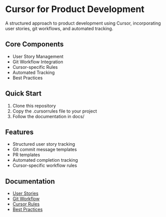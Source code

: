 # Cursor for Product Development

A structured approach to product development using Cursor, incorporating user stories, git workflows, and automated tracking.

## Core Components

- User Story Management
- Git Workflow Integration
- Cursor-specific Rules
- Automated Tracking
- Best Practices

## Quick Start

1. Clone this repository
2. Copy the .cursorrules file to your project
3. Follow the documentation in docs/

## Features

- Structured user story tracking
- Git commit message templates
- PR templates
- Automated completion tracking
- Cursor-specific workflow rules

## Documentation

- [User Stories](docs/user-stories.md)
- [Git Workflow](docs/git-workflow.md)
- [Cursor Rules](docs/cursor-rules.md)
- [Best Practices](docs/best-practices.md)
